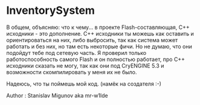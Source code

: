 # InventorySystem
В общем, объясняю: что к чему... в проекте Flash-составляющая, C++ исходники - это дополнение. 
С++ исходники ты можешь как оставить и ориентироваться на них, либо выбросить, так как система может работать и без них, но там есть некоторые фичи. Но не думаю, что они подойдут тебе под сетевую часть.
Я проверил только работоспособность самого Flash и он полностью работает, про C++ исходники сказать не могу, так как они под CryENGINE 5.3 и возможности скомпилировать у меня их не было. 

Надеюсь, что ты поймешь мой код. (намёк на создателя :-) 

Author : Stanislav Migunov aka mr-w1lde
